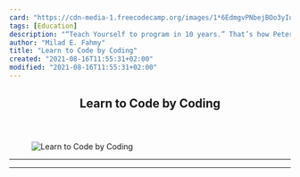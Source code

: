 ```yaml
---
card: "https://cdn-media-1.freecodecamp.org/images/1*6EdmgvPNbejBOo3yIuLrYw.jpeg"
tags: [Education]
description: "“Teach Yourself to program in 10 years.” That’s how Peter Nor"
author: "Milad E. Fahmy"
title: "Learn to Code by Coding"
created: "2021-08-16T11:55:31+02:00"
modified: "2021-08-16T11:55:31+02:00"
---
```

<div class="site-wrapper">
<main id="site-main" class="site-main outer">
<div class="inner">
<article class="post-full post tag-education tag-design tag-technology tag-self-improvement tag-startup ">
<header class="post-full-header">
<h1 class="post-full-title">Learn to Code by Coding</h1>
</header>
<figure class="post-full-image">
<picture>
<source media="(max-width: 700px)" sizes="1px" srcset="data:image/gif;base64,R0lGODlhAQABAIAAAAAAAP///yH5BAEAAAAALAAAAAABAAEAAAIBRAA7 1w">
<source media="(min-width: 701px)" sizes="(max-width: 800px) 400px,
(max-width: 1170px) 700px,
1400px" srcset="https://cdn-media-1.freecodecamp.org/images/1*6EdmgvPNbejBOo3yIuLrYw.jpeg 300w,
https://cdn-media-1.freecodecamp.org/images/1*6EdmgvPNbejBOo3yIuLrYw.jpeg 600w,
https://cdn-media-1.freecodecamp.org/images/1*6EdmgvPNbejBOo3yIuLrYw.jpeg 1000w,
https://cdn-media-1.freecodecamp.org/images/1*6EdmgvPNbejBOo3yIuLrYw.jpeg 2000w">
<img onerror="this.style.display='none'" src="https://cdn-media-1.freecodecamp.org/images/1*6EdmgvPNbejBOo3yIuLrYw.jpeg" alt="Learn to Code by Coding">
</picture>
</figure>
<section class="post-full-content">
<div class="post-content">
</div>
<hr>
<hr>
</section>
</article>
</div>
</main>
</div>
<!-- Google Tag Manager (noscript) -->
<!-- End Google Tag Manager (noscript) -->
